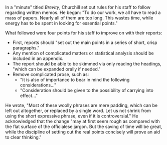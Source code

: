 In a "minute" titled *Brevity*, Churchill set out rules for his staff to follow regarding written memos. He began: "To do our work, we all have to read a mass of papers. Nearly all of them are too long. This wastes time, while energy has to be spent in looking for essential points."

What followed were four points for his staff to improve on with their reports:

- First, reports should "set out the main points in a series of short, crisp paragraphs."
- Any mention of complicated matters or statistical analysis should be included in an appendix.
- The report should be able to be skimmed via only reading the headings, "which can be expanded orally if needed."
- Remove complicated prose, such as:
  - "It is also of importance to bear in mind the following considerations..."
  - "Consideration should be given to the possibility of carrying into effect..."

He wrote, "Most of these woolly phrases are mere padding, which can be left out altogether, or replaced by a single word. Let us not shrink from using the short expressive phrase, even if it is controversial." He acknowledged that the change "may at first seem rough as compared with the flat surface of the officialese jargon. But the saving of time will be great, while the discipline of setting out the real points concisely will prove an aid to clear thinking."